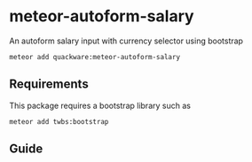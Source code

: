 # meteor-autoform-salary

An autoform salary input with currency selector using bootstrap

    meteor add quackware:meteor-autoform-salary

## Requirements

This package requires a bootstrap library such as

    meteor add twbs:bootstrap

## Guide